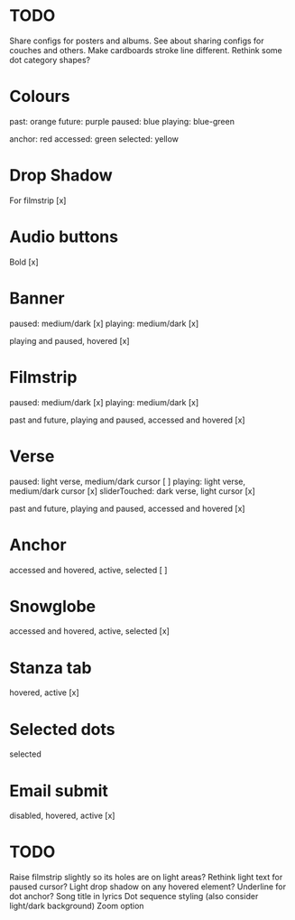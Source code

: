 # TODO
Share configs for posters and albums.
See about sharing configs for couches and others.
Make cardboards stroke line different.
Rethink some dot category shapes?

# Colours
past: orange
future: purple
paused: blue
playing: blue-green

anchor: red
accessed: green
selected: yellow

# Drop Shadow
For filmstrip [x]

# Audio buttons
Bold [x]

# Banner
paused: medium/dark [x]
playing: medium/dark [x]

playing and paused, hovered [x]

# Filmstrip
paused: medium/dark [x]
playing: medium/dark [x]

past and future, playing and paused, accessed and hovered [x]

# Verse
paused: light verse, medium/dark cursor [ ]
playing: light verse, medium/dark cursor [x]
sliderTouched: dark verse, light cursor [x]

past and future, playing and paused, accessed and hovered [x]

# Anchor
accessed and hovered, active, selected [ ]

# Snowglobe
accessed and hovered, active, selected [x]

# Stanza tab
hovered, active [x]

# Selected dots
selected

# Email submit
disabled, hovered, active [x]

# TODO
Raise filmstrip slightly so its holes are on light areas?
Rethink light text for paused cursor?
Light drop shadow on any hovered element?
Underline for dot anchor?
Song title in lyrics
Dot sequence styling (also consider light/dark background)
Zoom option
